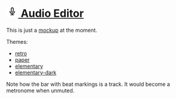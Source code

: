 
# [![](images/icon-32.png) Audio Editor](http://1j01.github.io/audio-editor/)

This is just a [mockup](http://1j01.github.io/audio-editor/) at the moment.

Themes:
* [retro](http://1j01.github.io/audio-editor/#theme=retro)
* [paper](http://1j01.github.io/audio-editor/#theme=paper)
* [elementary](http://1j01.github.io/audio-editor/#theme=elementary)
* [elementary-dark](http://1j01.github.io/audio-editor/#theme=elementary-dark)

Note how the bar with beat markings is a track. It would become a metronome when unmuted.
